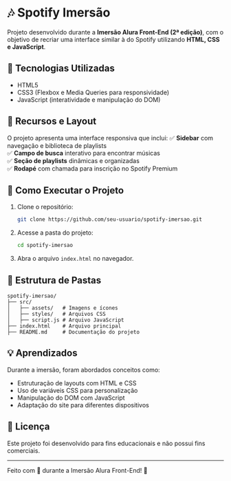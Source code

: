 # 🎶 Spotify Imersão

Projeto desenvolvido durante a **Imersão Alura Front-End (2ª edição)**, com o objetivo de recriar uma interface similar à do Spotify utilizando **HTML, CSS e JavaScript**.

## 📌 Tecnologias Utilizadas

- HTML5
- CSS3 (Flexbox e Media Queries para responsividade)
- JavaScript (interatividade e manipulação do DOM)

## 🎨 Recursos e Layout

O projeto apresenta uma interface responsiva que inclui:
✅ **Sidebar** com navegação e biblioteca de playlists  
✅ **Campo de busca** interativo para encontrar músicas  
✅ **Seção de playlists** dinâmicas e organizadas  
✅ **Rodapé** com chamada para inscrição no Spotify Premium

## 🚀 Como Executar o Projeto

1. Clone o repositório:
   ```sh
   git clone https://github.com/seu-usuario/spotify-imersao.git
   ```
2. Acesse a pasta do projeto:
   ```sh
   cd spotify-imersao
   ```
3. Abra o arquivo `index.html` no navegador.

## 📂 Estrutura de Pastas

```
spotify-imersao/
├── src/
│   ├── assets/   # Imagens e ícones
│   ├── styles/   # Arquivos CSS
│   ├── script.js # Arquivo JavaScript
├── index.html    # Arquivo principal
├── README.md     # Documentação do projeto
```

## 💡 Aprendizados

Durante a imersão, foram abordados conceitos como:

- Estruturação de layouts com HTML e CSS
- Uso de variáveis CSS para personalização
- Manipulação do DOM com JavaScript
- Adaptação do site para diferentes dispositivos

## 📜 Licença

Este projeto foi desenvolvido para fins educacionais e não possui fins comerciais.

---

Feito com 💙 durante a Imersão Alura Front-End! 🚀
